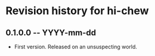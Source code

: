 # Revision history for hi-chew

## 0.1.0.0 -- YYYY-mm-dd

* First version. Released on an unsuspecting world.
